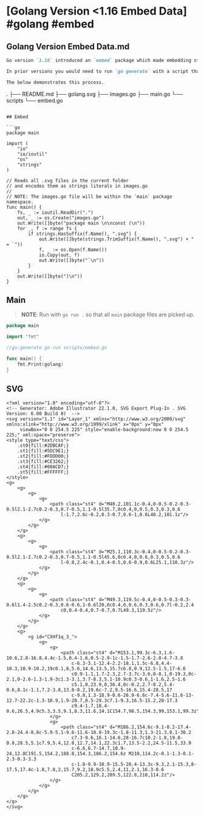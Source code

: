 # [Golang Version <1.16 Embed Data] #golang #embed

## Golang Version Embed Data.md

```markdown
Go version `1.16` introduced an `embed` package which made embedding static data very easy.

In prior versions you would need to run `go generate` with a script that searched for files based on a given pattern, read the file into memory and to generate a new `.go` file with the file data assigned to package level constants.

The below demonstrates this process.

```
.
├── README.md
├── golang.svg
├── images.go
├── main.go
└── scripts
    └── embed.go
```

## Embed

```go
package main

import (
	"io"
	"io/ioutil"
	"os"
	"strings"
)

// Reads all .svg files in the current folder
// and encodes them as strings literals in images.go
//
// NOTE: The images.go file will be within the `main` package namespace.
func main() {
	fs, _ := ioutil.ReadDir(".")
	out, _ := os.Create("images.go")
	out.Write([]byte("package main \n\nconst (\n"))
	for _, f := range fs {
		if strings.HasSuffix(f.Name(), ".svg") {
			out.Write([]byte(strings.TrimSuffix(f.Name(), ".svg") + " = `"))
			f, _ := os.Open(f.Name())
			io.Copy(out, f)
			out.Write([]byte("`\n"))
		}
	}
	out.Write([]byte(")\n"))
}
```

## Main

> **NOTE**: Run with `go run .` so that all `main` package files are picked up.

```go
package main

import "fmt"

//go:generate go run scripts/embed.go

func main() {
	fmt.Print(golang)
}
```

## SVG

```
<?xml version="1.0" encoding="utf-8"?>
<!-- Generator: Adobe Illustrator 22.1.0, SVG Export Plug-In . SVG Version: 6.00 Build 0)  -->
<svg version="1.1" id="Layer_1" xmlns="http://www.w3.org/2000/svg" xmlns:xlink="http://www.w3.org/1999/xlink" x="0px" y="0px"
	 viewBox="0 0 254.5 225" style="enable-background:new 0 0 254.5 225;" xml:space="preserve">
<style type="text/css">
	.st0{fill:#2DBCAF;}
	.st1{fill:#5DC9E1;}
	.st2{fill:#FDDD00;}
	.st3{fill:#CE3262;}
	.st4{fill:#00ACD7;}
	.st5{fill:#FFFFFF;}
</style>
<g>
	<g>
		<g>
			<g>
				<path class="st4" d="M40.2,101.1c-0.4,0-0.5-0.2-0.3-0.5l2.1-2.7c0.2-0.3,0.7-0.5,1.1-0.5l35.7,0c0.4,0,0.5,0.3,0.3,0.6
					l-1.7,2.6c-0.2,0.3-0.7,0.6-1,0.6L40.2,101.1z"/>
			</g>
		</g>
	</g>
	<g>
		<g>
			<g>
				<path class="st4" d="M25.1,110.3c-0.4,0-0.5-0.2-0.3-0.5l2.1-2.7c0.2-0.3,0.7-0.5,1.1-0.5l45.6,0c0.4,0,0.6,0.3,0.5,0.6
					l-0.8,2.4c-0.1,0.4-0.5,0.6-0.9,0.6L25.1,110.3z"/>
			</g>
		</g>
	</g>
	<g>
		<g>
			<g>
				<path class="st4" d="M49.3,119.5c-0.4,0-0.5-0.3-0.3-0.6l1.4-2.5c0.2-0.3,0.6-0.6,1-0.6l20,0c0.4,0,0.6,0.3,0.6,0.7l-0.2,2.4
					c0,0.4-0.4,0.7-0.7,0.7L49.3,119.5z"/>
			</g>
		</g>
	</g>
	<g>
		<g id="CXHf1q_3_">
			<g>
				<g>
					<path class="st4" d="M153.1,99.3c-6.3,1.6-10.6,2.8-16.8,4.4c-1.5,0.4-1.6,0.5-2.9-1c-1.5-1.7-2.6-2.8-4.7-3.8
						c-6.3-3.1-12.4-2.2-18.1,1.5c-6.8,4.4-10.3,10.9-10.2,19c0.1,8,5.6,14.6,13.5,15.7c6.8,0.9,12.5-1.5,17-6.6
						c0.9-1.1,1.7-2.3,2.7-3.7c-3.6,0-8.1,0-19.3,0c-2.1,0-2.6-1.3-1.9-3c1.3-3.1,3.7-8.3,5.1-10.9c0.3-0.6,1-1.6,2.5-1.6
						c5.1,0,23.9,0,36.4,0c-0.2,2.7-0.2,5.4-0.6,8.1c-1.1,7.2-3.8,13.8-8.2,19.6c-7.2,9.5-16.6,15.4-28.5,17
						c-9.8,1.3-18.9-0.6-26.9-6.6c-7.4-5.6-11.6-13-12.7-22.2c-1.3-10.9,1.9-20.7,8.5-29.3c7.1-9.3,16.5-15.2,28-17.3
						c9.4-1.7,18.4-0.6,26.5,4.9c5.3,3.5,9.1,8.3,11.6,14.1C154.7,98.5,154.3,99,153.1,99.3z"/>
				</g>
				<g>
					<path class="st4" d="M186.2,154.6c-9.1-0.2-17.4-2.8-24.4-8.8c-5.9-5.1-9.6-11.6-10.8-19.3c-1.8-11.3,1.3-21.3,8.1-30.2
						c7.3-9.6,16.1-14.6,28-16.7c10.2-1.8,19.8-0.8,28.5,5.1c7.9,5.4,12.8,12.7,14.1,22.3c1.7,13.5-2.2,24.5-11.5,33.9
						c-6.6,6.7-14.7,10.9-24,12.8C191.5,154.2,188.8,154.3,186.2,154.6z M210,114.2c-0.1-1.3-0.1-2.3-0.3-3.3
						c-1.8-9.9-10.9-15.5-20.4-13.3c-9.3,2.1-15.3,8-17.5,17.4c-1.8,7.8,2,15.7,9.2,18.9c5.5,2.4,11,2.1,16.3-0.6
						C205.2,129.2,209.5,122.8,210,114.2z"/>
				</g>
			</g>
		</g>
	</g>
</g>
</svg>
```
```

